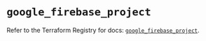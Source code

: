 # `google_firebase_project`

Refer to the Terraform Registry for docs: [`google_firebase_project`](https://registry.terraform.io/providers/hashicorp/google-beta/5.29.1/docs/resources/google_firebase_project).
